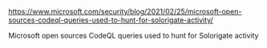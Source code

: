https://www.microsoft.com/security/blog/2021/02/25/microsoft-open-sources-codeql-queries-used-to-hunt-for-solorigate-activity/

Microsoft open sources CodeQL queries used to hunt for Solorigate activity
